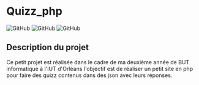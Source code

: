 # Quizz_php

![GitHub](https://img.shields.io/badge/PHP-8.3-blue?logo=php&logoColor=white&style=for-the-badge)
![GitHub](https://img.shields.io/badge/HTML-5.0-blue?logo=html5&logoColor=white&style=for-the-badge)
![GitHub](https://img.shields.io/badge/CSS-3.0-blue?logo=css3&logoColor=white&style=for-the-badge)



## Description du projet 
Ce petit projet est réalisée dans le cadre de ma deuxième année de BUT informatique à l'IUT d'Orléans l'objectif 
est de réaliser un petit site en php pour faire des quizz contenus dans des json avec leurs réponses.